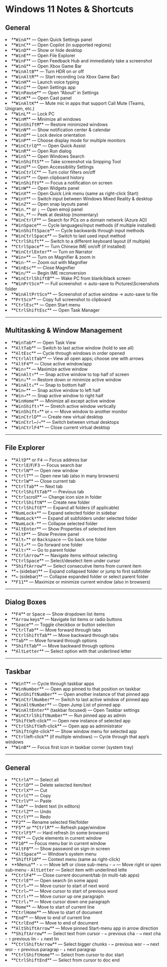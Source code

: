 # Windows 11 Notes & Shortcuts

## General

<li>**<kbd>Win</kbd><kbd>A</kbd>** — Open Quick Settings panel
<li>**<kbd>Win</kbd><kbd>C</kbd>** — Open Copilot (in supported regions)
<li>**<kbd>Win</kbd><kbd>D</kbd>** — Show or hide desktop
<li>**<kbd>Win</kbd><kbd>E</kbd>** — Open File Explorer
<li>**<kbd>Win</kbd><kbd>F</kbd>** — Open Feedback Hub and immediately take a screenshot
<li>**<kbd>Win</kbd><kbd>G</kbd>** — Open Xbox Game Bar
<li>**<kbd>Win</kbd><kbd>Alt</kbd><kbd>B</kbd>** — Turn HDR on or off
<li>**<kbd>Win</kbd><kbd>Alt</kbd><kbd>R</kbd>** — Start recording (via Xbox Game Bar)
<li>**<kbd>Win</kbd><kbd>H</kbd>** — Launch voice typing
<li>**<kbd>Win</kbd><kbd>I</kbd>** — Open Settings app
<li>**<kbd>Win</kbd><kbd>Pause</kbd>** — Open “About” in Settings
<li>**<kbd>Win</kbd><kbd>K</kbd>** — Open Cast panel
<li>**<kbd>Win</kbd><kbd>Alt</kbd><kbd>K</kbd>** — Mute mic in apps that support Call Mute (Teams, Unigram, etc.)
<li>**<kbd>Win</kbd><kbd>L</kbd>** — Lock PC
<li>**<kbd>Win</kbd><kbd>M</kbd>** — Minimize all windows
<li>**<kbd>Win</kbd><kbd>Shift</kbd><kbd>M</kbd>** — Restore minimized windows
<li>**<kbd>Win</kbd><kbd>N</kbd>** — Show notification center & calendar
<li>**<kbd>Win</kbd><kbd>O</kbd>** — Lock device orientation
<li>**<kbd>Win</kbd><kbd>P</kbd>** — Choose display mode for multiple monitors
<li>**<kbd>Win</kbd><kbd>Ctrl</kbd><kbd>Q</kbd>** — Open Quick Assist
<li>**<kbd>Win</kbd><kbd>R</kbd>** — Open Run dialog
<li>**<kbd>Win</kbd><kbd>S</kbd>** — Open Windows Search
<li>**<kbd>Win</kbd><kbd>Shift</kbd><kbd>S</kbd>** — Take screenshot via Snipping Tool
<li>**<kbd>Win</kbd><kbd>U</kbd>** — Open Accessibility Settings
<li>**<kbd>Win</kbd><kbd>Ctrl</kbd><kbd>C</kbd>** — Turn color filters on/off
<li>**<kbd>Win</kbd><kbd>V</kbd>** — Open clipboard history
<li>**<kbd>Win</kbd><kbd>Shift</kbd><kbd>V</kbd>** — Focus a notification on screen
<li>**<kbd>Win</kbd><kbd>W</kbd>** — Open Widgets panel
<li>**<kbd>Win</kbd><kbd>X</kbd>** — Open Quick Link menu (same as right-click Start)
<li>**<kbd>Win</kbd><kbd>Y</kbd>** — Switch input between Windows Mixed Reality & desktop
<li>**<kbd>Win</kbd><kbd>Z</kbd>** — Open snap layouts panel
<li>**<kbd>Win</kbd><kbd>.</kbd>** or <kbd>;</kbd> — Open emoji panel
<li>**<kbd>Win</kbd><kbd>,</kbd>** — Peek at desktop (momentary)
<li>**<kbd>Win</kbd><kbd>Ctrl</kbd><kbd>F</kbd>** — Search for PCs on a domain network (Azure AD)
<li>**<kbd>Win</kbd><kbd>Space</kbd>** — Cycle languages/input methods (if multiple installed)
<li>**<kbd>Win</kbd><kbd>Shift</kbd><kbd>Space</kbd>** — Cycle backwards through input methods
<li>**<kbd>Win</kbd><kbd>Ctrl</kbd><kbd>Space</kbd>** — Switch to last used input method
<li>**<kbd>Ctrl</kbd><kbd>Shift</kbd>** — Switch to a different keyboard layout (if multiple)
<li>**<kbd>Ctrl</kbd><kbd>Space</kbd>** — Turn Chinese IME on/off (if installed)
<li>**<kbd>Win</kbd><kbd>Ctrl</kbd><kbd>Enter</kbd>** — Turn on Narrator
<li>**<kbd>Win</kbd><kbd>+</kbd>** — Turn on Magnifier & zoom in
<li>**<kbd>Win</kbd><kbd>-</kbd>** — Zoom out with Magnifier
<li>**<kbd>Win</kbd><kbd>Esc</kbd>** — Close Magnifier
<li>**<kbd>Win</kbd><kbd>/</kbd>** — Begin IME reconversion
<li>**<kbd>Win</kbd><kbd>Ctrl</kbd><kbd>Shift</kbd><kbd>B</kbd>** — Wake PC from blank/black screen
<li>**<kbd>Win</kbd><kbd>PrtScn</kbd>** — Full screenshot → auto-save to Pictures\Screenshots folder
<li>**<kbd>Win</kbd><kbd>Alt</kbd><kbd>PrtScn</kbd>** — Screenshot of active window → auto-save to file
<li>**<kbd>PrtScn</kbd>** — Copy full screenshot to clipboard
<li>**<kbd>Ctrl</kbd><kbd>Esc</kbd>** — Open Start menu
<li>**<kbd>Ctrl</kbd><kbd>Shift</kbd><kbd>Esc</kbd>** — Open Task Manager

---

## Multitasking & Window Management

<li>**<kbd>Win</kbd><kbd>Tab</kbd>** — Open Task View
<li>**<kbd>Alt</kbd><kbd>Tab</kbd>** — Switch to last active window (hold to see all)
<li>**<kbd>Alt</kbd><kbd>Esc</kbd>** — Cycle through windows in order opened
<li>**<kbd>Ctrl</kbd><kbd>Alt</kbd><kbd>Tab</kbd>** — View all open apps; choose one with arrows
<li>**<kbd>Alt</kbd><kbd>F4</kbd>** — Close active window/app
<li>**<kbd>Win</kbd><kbd>↑</kbd>** — Maximize active window
<li>**<kbd>Win</kbd><kbd>Alt</kbd><kbd>↑</kbd>** — Snap active window to top half of screen
<li>**<kbd>Win</kbd><kbd>↓</kbd>** — Restore down or minimize active window
<li>**<kbd>Win</kbd><kbd>Alt</kbd><kbd>↓</kbd>** — Snap to bottom half
<li>**<kbd>Win</kbd><kbd>←</kbd>** — Snap active window to left half
<li>**<kbd>Win</kbd><kbd>→</kbd>** — Snap active window to right half
<li>**<kbd>Win</kbd><kbd>Home</kbd>** — Minimize all except active window
<li>**<kbd>Win</kbd><kbd>Shift</kbd><kbd>↑</kbd>** — Stretch active window vertically
<li>**<kbd>Win</kbd><kbd>Shift</kbd><kbd>→</kbd>** or <kbd>←</kbd> — Move window to another monitor
<li>**<kbd>Win</kbd><kbd>Ctrl</kbd><kbd>D</kbd>** — Create new virtual desktop
<li>**<kbd>Win</kbd><kbd>Ctrl</kbd><kbd>←</kbd>/<kbd>→</kbd>** — Switch between virtual desktops
<li>**<kbd>Win</kbd><kbd>Ctrl</kbd><kbd>F4</kbd>** — Close current virtual desktop

---

## File Explorer

<li>**<kbd>Alt</kbd><kbd>D</kbd>** or <kbd>F4</kbd> — Focus address bar
<li>**<kbd>Ctrl</kbd><kbd>E</kbd>/<kbd>F</kbd>/<kbd>F3</kbd> — Focus search bar
<li>**<kbd>Ctrl</kbd><kbd>N</kbd>** — Open new window
<li>**<kbd>Ctrl</kbd><kbd>T</kbd>** — Open new tab (also in many browsers)
<li>**<kbd>Ctrl</kbd><kbd>W</kbd>** — Close current tab
<li>**<kbd>Ctrl</kbd><kbd>Tab</kbd>** — Next tab
<li>**<kbd>Ctrl</kbd><kbd>Shift</kbd><kbd>Tab</kbd>** — Previous tab
<li>**<kbd>Ctrl</kbd>scroll** — Change icon size in folder
<li>**<kbd>Ctrl</kbd><kbd>Shift</kbd><kbd>N</kbd>** — Create new folder
<li>**<kbd>Ctrl</kbd><kbd>Shift</kbd><kbd>E</kbd>** — Expand all folders (if applicable)
<li>**<kbd>NumLock</kbd><kbd>+</kbd>** — Expand selected folder in sidebar
<li>**<kbd>NumLock</kbd><kbd>*</kbd>** — Expand all subfolders under selected folder
<li>**<kbd>NumLock</kbd><kbd>-</kbd>** — Collapse selected folder
<li>**<kbd>Alt</kbd><kbd>Enter</kbd>** — Show Properties of selected item
<li>**<kbd>Alt</kbd><kbd>P</kbd>** — Show Preview panel
<li>**<kbd>Alt</kbd><kbd>←</kbd>** or <kbd>Backspace</kbd> — Go back one folder
<li>**<kbd>Alt</kbd><kbd>→</kbd>** — Go forward one folder
<li>**<kbd>Alt</kbd><kbd>↑</kbd>** — Go to parent folder
<li>**<kbd>Ctrl</kbd><kbd>Arrow</kbd>** — Navigate items without selecting
<li>**<kbd>Ctrl</kbd><kbd>Space</kbd>** — Select/deselect item under cursor
<li>**<kbd>Shift</kbd><kbd>Arrow</kbd>** — Select consecutive items from current item
<li>**<kbd>→</kbd> (sidebar)** — Expand collapsed folder or jump to first subfolder
<li>**<kbd>←</kbd> (sidebar)** — Collapse expanded folder or select parent folder
<li>**<kbd>F11</kbd>** — Maximize or minimize current window (also in browsers)

---

## Dialog Boxes

<li>**<kbd>F4</kbd>** or <kbd>Space</kbd> — Show dropdown list items
<li>**<kbd>Arrow</kbd> keys** — Navigate list items or radio buttons
<li>**<kbd>Space</kbd>** — Toggle checkbox or button selection
<li>**<kbd>Ctrl</kbd><kbd>Tab</kbd>** — Move forward through tabs
<li>**<kbd>Ctrl</kbd><kbd>Shift</kbd><kbd>Tab</kbd>** — Move backward through tabs
<li>**<kbd>Tab</kbd>** — Move forward through options
<li>**<kbd>Shift</kbd><kbd>Tab</kbd>** — Move backward through options
<li>**<kbd>Alt</kbd><kbd>Letter</kbd>** — Select option with that underlined letter

---

## Taskbar

<li>**<kbd>Win</kbd><kbd>T</kbd>** — Cycle through taskbar apps
<li>**<kbd>Win</kbd><kbd>Number</kbd>** — Open app pinned to that position on taskbar
<li>**<kbd>Win</kbd><kbd>Shift</kbd><kbd>Number</kbd>** — Open another instance of that pinned app
<li>**<kbd>Win</kbd><kbd>Ctrl</kbd><kbd>Number</kbd>** — Switch to last active window of pinned app
<li>**<kbd>Win</kbd><kbd>Alt</kbd><kbd>Number</kbd>** — Open Jump List of pinned app
<li>**<kbd>Win</kbd><kbd>Alt</kbd><kbd>Enter</kbd>** (taskbar focused) — Open Taskbar settings
<li>**<kbd>Win</kbd><kbd>Ctrl</kbd><kbd>Shift</kbd><kbd>Number</kbd>** — Run pinned app as admin
<li>**<kbd>Shift</kbd>left-click** — Open new instance of selected app
<li>**<kbd>Ctrl</kbd><kbd>Shift</kbd>left-click** — Open app as administrator
<li>**<kbd>Shift</kbd>right-click** — Show window menu for selected app
<li>**<kbd>Ctrl</kbd>left-click** (if multiple windows) — Cycle through that app’s windows
<li>**<kbd>Win</kbd><kbd>B</kbd>** — Focus first icon in taskbar corner (system tray)

---

## General

<li>**<kbd>Ctrl</kbd><kbd>A</kbd>** — Select all
<li>**<kbd>Ctrl</kbd><kbd>D</kbd>** — Delete selected item/text
<li>**<kbd>Ctrl</kbd><kbd>X</kbd>** — Cut
<li>**<kbd>Ctrl</kbd><kbd>C</kbd>** — Copy
<li>**<kbd>Ctrl</kbd><kbd>V</kbd>** — Paste
<li>**<kbd>Tab</kbd>** — Indent text (in editors)
<li>**<kbd>Ctrl</kbd><kbd>Z</kbd>** — Undo
<li>**<kbd>Ctrl</kbd><kbd>Y</kbd>** — Redo
<li>**<kbd>F2</kbd>** — Rename selected file/folder
<li>**<kbd>F5</kbd>** or **<kbd>Ctrl</kbd><kbd>R</kbd>** — Refresh page/window
<li>**<kbd>Ctrl</kbd><kbd>F5</kbd>** — Hard refresh (in some browsers)
<li>**<kbd>F6</kbd>** — Cycle elements in current window
<li>**<kbd>F10</kbd>** — Focus menu bar in current window
<li>**<kbd>Alt</kbd><kbd>F8</kbd>** — Show password on sign-in screen
<li>**<kbd>Alt</kbd><kbd>Space</kbd>** — Window’s system menu
<li>**<kbd>Shift</kbd><kbd>F10</kbd>** — Context menu (same as right-click)
<li>**Menus**
  - <kbd>←</kbd> — Move left or close sub-menu
  - <kbd>→</kbd> — Move right or open sub-menu
  - <kbd>Alt</kbd><kbd>Letter</kbd> — Select item with underlined lette
<li>**<kbd>Ctrl</kbd><kbd>F4</kbd>** — Close current document/tab (in multi-tab apps)
<li>**<kbd>Ctrl</kbd><kbd>E</kbd>** — Open search (in some apps)
<li>**<kbd>Ctrl</kbd><kbd>→</kbd>** — Move cursor to start of next word
<li>**<kbd>Ctrl</kbd><kbd>←</kbd>** — Move cursor to start of previous word
<li>**<kbd>Ctrl</kbd><kbd>↑</kbd>** — Move cursor up one paragraph
<li>**<kbd>Ctrl</kbd><kbd>↓</kbd>** — Move cursor down one paragraph
<li>**<kbd>Home</kbd>** — Move to start of current line
<li>**<kbd>Ctrl</kbd><kbd>Home</kbd>** — Move to start of document
<li>**<kbd>End</kbd>** — Move to end of current line
<li>**<kbd>Ctrl</kbd><kbd>End</kbd>** — Move to end of document
<li>**<kbd>Alt</kbd><kbd>Shift</kbd><kbd>Arrow</kbd>** — Move pinned Start-menu app in arrow direction
<li>**<kbd>Shift</kbd><kbd>Arrow</kbd>** — Select text from cursor
  - <kbd>←</kbd> previous cha
  - <kbd>→</kbd> next cha
  - <kbd>↑</kbd> previous lin
  - <kbd>↓</kbd> next lin
<li>**<kbd>Ctrl</kbd><kbd>Shift</kbd><kbd>Arrow</kbd>** — Select bigger chunks
  - <kbd>←</kbd> previous wor
  - <kbd>→</kbd> next wor
  - <kbd>↑</kbd> previous paragrap
  - <kbd>↓</kbd> next paragrap
<li>**<kbd>Ctrl</kbd><kbd>Shift</kbd><kbd>Home</kbd>** — Select from cursor to doc start
<li>**<kbd>Ctrl</kbd><kbd>Shift</kbd><kbd>End</kbd>** — Select from cursor to doc end
